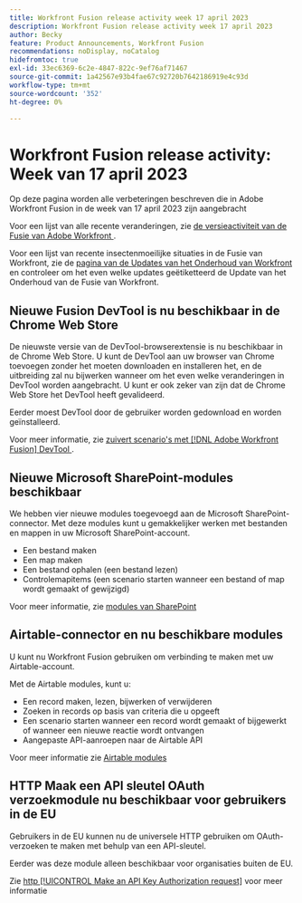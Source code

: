 ```yaml
---
title: Workfront Fusion release activity week 17 april 2023
description: Workfront Fusion release activity week 17 april 2023
author: Becky
feature: Product Announcements, Workfront Fusion
recommendations: noDisplay, noCatalog
hidefromtoc: true
exl-id: 33ec6369-6c2e-4847-822c-9ef76af71467
source-git-commit: 1a42567e93b4fae67c92720b7642186919e4c93d
workflow-type: tm+mt
source-wordcount: '352'
ht-degree: 0%

---
```


# Workfront Fusion release activity: Week van 17 april 2023

Op deze pagina worden alle verbeteringen beschreven die in Adobe Workfront Fusion in de week van 17 april 2023 zijn aangebracht

Voor een lijst van alle recente veranderingen, zie [ de versieactiviteit van de Fusie van Adobe Workfront ](/help/workfront-fusion/fusion-product-releases/fusion-release-activity.md).

Voor een lijst van recente insectenmoeilijke situaties in de Fusie van Workfront, zie de [ pagina van de Updates van het Onderhoud van Workfront ](https://experienceleague.adobe.com/docs/workfront-known-issues/releases/current-updates.html?lang=nl-NL) en controleer om het even welke updates geëtiketteerd de Update van het Onderhoud van de Fusie van Workfront.

## Nieuwe Fusion DevTool is nu beschikbaar in de Chrome Web Store

De nieuwste versie van de DevTool-browserextensie is nu beschikbaar in de Chrome Web Store. U kunt de DevTool aan uw browser van Chrome toevoegen zonder het moeten downloaden en installeren het, en de uitbreiding zal nu bijwerken wanneer om het even welke veranderingen in DevTool worden aangebracht. U kunt er ook zeker van zijn dat de Chrome Web Store het DevTool heeft gevalideerd.

Eerder moest DevTool door de gebruiker worden gedownload en worden geïnstalleerd.

Voor meer informatie, zie [ zuivert scenario&#39;s met  [!DNL Adobe Workfront Fusion]  DevTool ](/help/workfront-fusion/manage-scenarios/debug-a-scenario.md).

## Nieuwe Microsoft SharePoint-modules beschikbaar

We hebben vier nieuwe modules toegevoegd aan de Microsoft SharePoint-connector. Met deze modules kunt u gemakkelijker werken met bestanden en mappen in uw Microsoft SharePoint-account.

* Een bestand maken
* Een map maken
* Een bestand ophalen (een bestand lezen)
* Controlemapitems (een scenario starten wanneer een bestand of map wordt gemaakt of gewijzigd)

Voor meer informatie, zie [ modules van SharePoint ](/help/workfront-fusion/references/apps-and-modules/third-party-connectors/sharepoint-modules.md)

## Airtable-connector en nu beschikbare modules

U kunt nu Workfront Fusion gebruiken om verbinding te maken met uw Airtable-account.

Met de Airtable modules, kunt u:

* Een record maken, lezen, bijwerken of verwijderen
* Zoeken in records op basis van criteria die u opgeeft
* Een scenario starten wanneer een record wordt gemaakt of bijgewerkt of wanneer een nieuwe reactie wordt ontvangen
* Aangepaste API-aanroepen naar de Airtable API

Voor meer informatie zie [ Airtable modules ](/help/workfront-fusion/references/apps-and-modules/third-party-connectors/airtable-modules.md)

## HTTP Maak een API sleutel OAuth verzoekmodule nu beschikbaar voor gebruikers in de EU

Gebruikers in de EU kunnen nu de universele HTTP gebruiken om OAuth-verzoeken te maken met behulp van een API-sleutel.

Eerder was deze module alleen beschikbaar voor organisaties buiten de EU.

Zie [ http [!UICONTROL Make an API Key Authorization request]](/help/workfront-fusion/references/apps-and-modules/universal-connectors/http-module-make-an-api-key-auth-request.md) voor meer informatie
